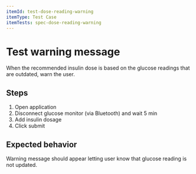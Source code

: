 ```yaml
---
itemId: test-dose-reading-warning
itemType: Test Case
itemTests: spec-dose-reading-warning
---
```


# Test warning message

When the recommended insulin dose is based on the glucose readings that are outdated, warn the user.

## Steps

1. Open application 
2. Disconnect glucose monitor (via Bluetooth) and wait 5 min
3. Add insulin dosage
4. Click submit 

## Expected behavior

Warning message should appear letting user know that glucose reading is not updated.
